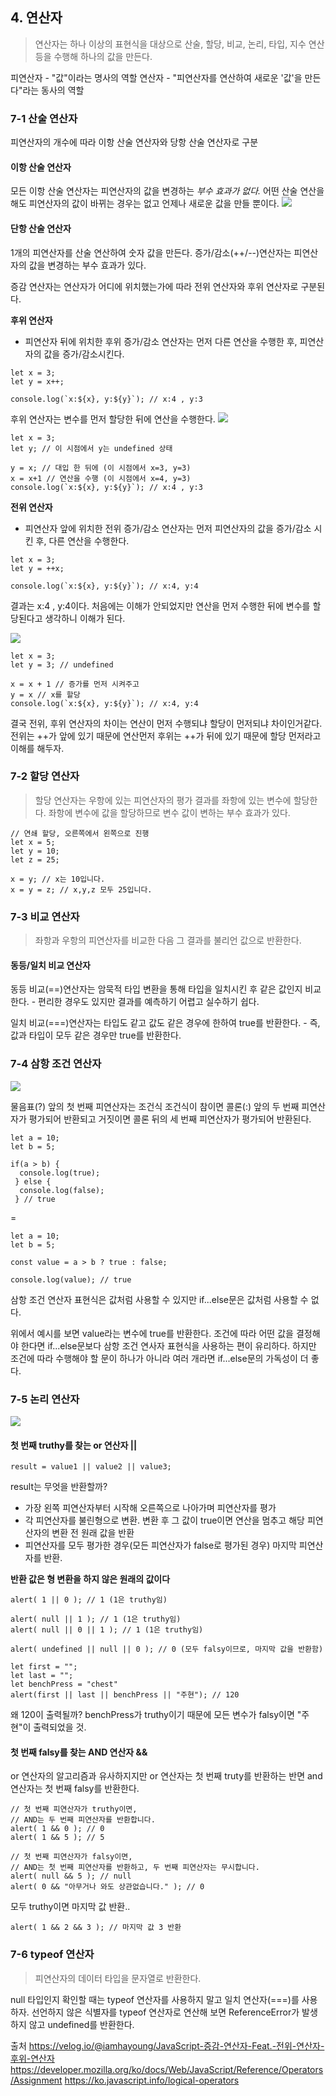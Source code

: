 ## 4. 연산자

> 연산자는 하나 이상의 표현식을 대상으로 산술, 할당, 비교, 논리, 타입, 지수 연산 등을 수행해 하나의 값을 만든다.

피연산자 - "값"이라는 명사의 역할
연산자 - "피연산자를 연산하여 새로운 '값'을 만든다"라는 동사의 역할

### 7-1 산술 연산자
피연산자의 개수에 따라 이항 산술 연산자와 당항 산술 연산자로 구분

#### 이항 산술 연산자
모든 이항 산술 연산자는 피연산자의 값을 변경하는 _부수 효과가 없다._
어떤 산술 연산을 해도 피연산자의 값이 바뀌는 경우는 없고 언제나 새로운 값을 만들 뿐이다.
![](https://velog.velcdn.com/images/jutrong/post/a5e9c34c-7b5e-4363-8dae-5103c09a8a9d/image.png)

#### 단항 산술 연산자
1개의 피연산자를 산술 연산하여 숫자 값을 만든다.
증가/감소(++/--)연산자는 피연산자의 값을 변경하는 부수 효과가 있다.

증감 연산자는 연산자가 어디에 위치했는가에 따라 
전위 연산자와 후위 연산자로 구분된다.

**후위 연산자**
- 피연산자 뒤에 위치한 후위 증가/감소 연산자는 먼저 다른 연산을 수행한 후, 피연산자의 값을 증가/감소시킨다.

```
let x = 3;
let y = x++;

console.log(`x:${x}, y:${y}`); // x:4 , y:3
```
후위 연산자는 변수를 먼저 할당한 뒤에 연산을 수행한다.
![](https://velog.velcdn.com/images/jutrong/post/f080ecb6-99f5-4f7a-a296-4acf9b7bbbf0/image.png)

```
let x = 3;
let y; // 이 시점에서 y는 undefined 상태

y = x; // 대입 한 뒤에 (이 시점에서 x=3, y=3)
x = x+1 // 연산을 수행 (이 시점에서 x=4, y=3)
console.log(`x:${x}, y:${y}`); // x:4 , y:3
```

**전위 연산자**
- 피연산자 앞에 위치한 전위 증가/감소 연산자는 먼저 피연산자의 값을 증가/감소 시킨 후, 다른 연산을 수행한다.

```
let x = 3;
let y = ++x;

console.log(`x:${x}, y:${y}`); // x:4, y:4
```
결과는 x:4 , y:4이다. 처음에는 이해가 안되었지만 
연산을 먼저 수행한 뒤에 변수를 할당된다고 생각하니 이해가 된다.

![](https://velog.velcdn.com/images/jutrong/post/a1ac6b03-e5eb-4dc7-b92d-a5bcd7c6d4af/image.png)

```
let x = 3; 
let y = 3; // undefined

x = x + 1 // 증가를 먼저 시켜주고
y = x // x를 할당
console.log(`x:${x}, y:${y}`); // x:4, y:4
```
결국 전위, 후위 연산자의 차이는 연산이 먼저 수행되냐 할당이 먼저되냐 차이인거같다. 전위는 ++가 앞에 있기 때문에 연산먼저 후위는 ++가 뒤에 있기 때문에 할당 먼저라고 이해를 해두자.

### 7-2 할당 연산자
> 할당 연산자는 우항에 있는 피연산자의 평가 결과를 좌항에 있는 변수에 할당한다. 좌항에 변수에 값을 할당하므로 변수 값이 변하는 부수 효과가 있다.

```
// 연쇄 할당, 오른쪽에서 왼쪽으로 진행
let x = 5;
let y = 10;
let z = 25;

x = y; // x는 10입니다.
x = y = z; // x,y,z 모두 25입니다.
```
### 7-3 비교 연산자
> 좌항과 우항의 피연산자를 비교한 다음 그 결과를 불리언 값으로 반환한다.

#### 동등/일치 비교 연산자
동등 비교(==)연산자는 암묵적 타입 변환을 통해 타입을 일치시킨 후 같은 값인지 비교한다. - 편리한 경우도 있지만 결과를 예측하기 어렵고 실수하기 쉽다.

일치 비교(===)연산자는 타입도 같고 값도 같은 경우에 한하여 true를 반환한다. - 즉, 값과 타입이 모두 같은 경우만 true를 반환한다.

### 7-4 삼항 조건 연산자
![](https://velog.velcdn.com/images/jutrong/post/a3c7dda6-6ee5-40bb-a29e-dd385c95d504/image.png)

물음표(?) 앞의 첫 번째 피연산자는 조건식
조건식이 참이면 콜론(:) 앞의 두 번째 피연산자가 평가되어 반환되고
거짓이면 콜론 뒤의 세 번째 피연산자가 평가되어 반환된다.

```
let a = 10;
let b = 5;

if(a > b) {
  console.log(true);
 } else {
  console.log(false);
 } // true
```
= 
```
let a = 10;
let b = 5;

const value = a > b ? true : false;

console.log(value); // true
```
삼항 조건 연산자 표현식은 값처럼 사용할 수 있지만 if...else문은 값처럼 사용할 수 없다.

위에서 예시를 보면 value라는 변수에 true를 반환한다.
조건에 따라 어떤 값을 결정해야 한다면 if...else문보다 삼항 조건 연사자 표현식을 사용하는 편이 유리하다. 
하지만 조건에 따라 수행해야 할 문이 하나가 아니라 여러 개라면 if...else문의 가독성이 더 좋다.
### 7-5 논리 연산자
![](https://velog.velcdn.com/images/jutrong/post/6e14c377-617a-4ef1-875f-69888fca4555/image.png)

#### 첫 번째 truthy를 찾는 or 연산자 ||
```
result = value1 || value2 || value3;
```
result는 무엇을 반환할까?
- 가장 왼쪽 피연산자부터 시작해 오른쪽으로 나아가며 피연산자를 평가
- 각 피연산자를 불린형으로 변환. 변환 후 그 값이 true이면 연산을 멈추고 해당 피연산자의 변환 전 원래 값을 반환
- 피연산자를 모두 평가한 경우(모든 피연산자가 false로 평가된 경우) 마지막 피연산자를 반환.

**반환 값은 형 변환을 하지 않은 원래의 값이다**
```
alert( 1 || 0 ); // 1 (1은 truthy임)

alert( null || 1 ); // 1 (1은 truthy임)
alert( null || 0 || 1 ); // 1 (1은 truthy임)

alert( undefined || null || 0 ); // 0 (모두 falsy이므로, 마지막 값을 반환함)
```

```
let first = "";
let last = "";
let benchPress = "chest"
alert(first || last || benchPress || "주현"); // 120
```
왜 120이 출력될까?
benchPress가 truthy이기 때문에 
모든 변수가 falsy이면 "주현"이 출력되었을 것.

#### 첫 번째 falsy를 찾는 AND 연산자 &&
or 연산자의 알고리즘과 유사하지지만 or 연산자는 첫 번째 truty를 반환하는 반면 and 연산자는 첫 번째 falsy를 반환한다.
```
// 첫 번째 피연산자가 truthy이면,
// AND는 두 번째 피연산자를 반환합니다.
alert( 1 && 0 ); // 0
alert( 1 && 5 ); // 5

// 첫 번째 피연산자가 falsy이면,
// AND는 첫 번째 피연산자를 반환하고, 두 번째 피연산자는 무시합니다.
alert( null && 5 ); // null
alert( 0 && "아무거나 와도 상관없습니다." ); // 0
```
모두 truthy이면 마지막 값 반환..
```
alert( 1 && 2 && 3 ); // 마지막 값 3 반환
```

### 7-6 typeof 연산자
> 피연산자의 데이터 타입을 문자열로 반환한다.

null 타입인지 확인할 때는 typeof 연산자를 사용하지 말고 일치 연산자(===)를 사용하자.
선언하지 않은 식별자를 typeof 연산자로 연산해 보면 ReferenceError가 발생하지 않고 undefined를 반환한다.









출처
https://velog.io/@iamhayoung/JavaScript-증감-연산자-Feat.-전위-연산자-후위-연산자
https://developer.mozilla.org/ko/docs/Web/JavaScript/Reference/Operators/Assignment
https://ko.javascript.info/logical-operators